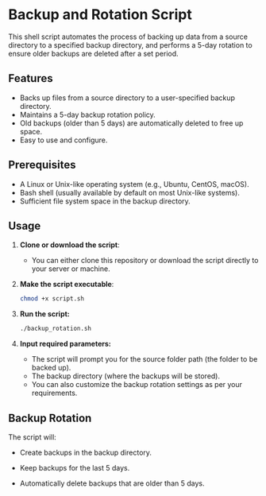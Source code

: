 # Backup and Rotation Script

This shell script automates the process of backing up data from a source directory to a specified backup directory, and performs a 5-day rotation to ensure older backups are deleted after a set period.

## Features

- Backs up files from a source directory to a user-specified backup directory.
- Maintains a 5-day backup rotation policy.
- Old backups (older than 5 days) are automatically deleted to free up space.
- Easy to use and configure.

## Prerequisites

- A Linux or Unix-like operating system (e.g., Ubuntu, CentOS, macOS).
- Bash shell (usually available by default on most Unix-like systems).
- Sufficient file system space in the backup directory.

## Usage

1. **Clone or download the script**:
   - You can either clone this repository or download the script directly to your server or machine.

2. **Make the script executable**:
   ```bash
   chmod +x script.sh
3. **Run the script:**
   ```bash
   ./backup_rotation.sh
   ```
4. **Input required parameters:**
   * The script will prompt you for the source folder path (the folder to be backed up).
   * The backup directory (where the backups will be stored).
   * You can also customize the backup rotation settings as per your requirements.

## Backup Rotation
The script will:

   * Create backups in the backup directory.

   * Keep backups for the last 5 days.

   * Automatically delete backups that are older than 5 days.
